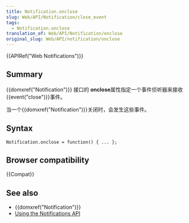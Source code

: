 ```yaml
---
title: Notification.onclose
slug: Web/API/Notification/close_event
tags:
  - Notification.onclose
translation_of: Web/API/Notification/onclose
original_slug: Web/API/notification/onclose
---
```

{{APIRef("Web Notifications")}}

## Summary

{{domxref("Notification")}} 接口的 **onclose**属性指定一个事件侦听器来接收 {{event("close")}}事件。

当一个{{domxref("Notification")}}关闭时，会发生这些事件。

## Syntax

```plain
Notification.onclose = function() { ... };
```

## Browser compatibility

{{Compat}}

## See also

- {{domxref("Notification")}}
- [Using the Notifications API](https://developer.mozilla.org/en-US/docs/Web/API/Notifications_API/Using_the_Notifications_API)

